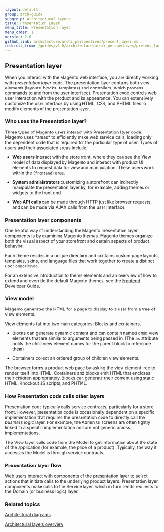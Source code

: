 ```yaml
---
layout: default
group: arch-guide
subgroup: Architectural Layers
title: Presentation Layer
menu_title: Presentation layer
menu_order: 1
version: 2.0
github_link: architecture/archi_perspectives/present_layer.md
redirect_from: /guides/v1.0/architecture/archi_perspectives/present_layer.html
---
```





<h2> Presentation layer</h2>
When you interact with the Magento web interface, you are directly working with <i>presentation layer</i> code. The presentation layer contains both view elements (layouts, blocks, templates) and controllers, which process commands to and from the user interface). Presentation code controls web user interaction with the product and its appearance. You can extensively customize the user interface by using HTML, CSS, and PHTML files to modify elements of the presentation layer. 




<h3>Who uses the Presentation layer?</h3>
Three types of Magento users interact with Presentation layer code. Magento uses *areas* to efficiently make web service calls, loading only the dependent code that is required for the particular type of user. Types of users and their associated areas include: 

* <b>Web users</b> interact with the store front, where they can see the View model of data displayed by Magento and interact with product UI elements to request data for view and manipulation. These users work within the (`frontend`) area. 

* <b>System administrators</b> customizing a storefront can indirectly manipulate the presentation layer by, for example, adding themes or widgets to the front end.

* <b>Web API calls</b> can be made through HTTP just like browser requests, and can be made via AJAX calls from the user interface.




<h3>Presentation layer components</h3>

One helpful way of understanding the Magento presentation layer components is by examining Magento <i>themes</i>. Magento themes organize both the visual aspect of your storefront and certain aspects of product behavior. 

Each theme resides in a unique directory and contains custom page layouts, templates, skins, and language files that work together to create a distinct user experience. 

For an extensive introduction to theme elements and an overview of how to extend and override the default Magento themes, see the <a href="{{page.baseurl}}frontend-dev-guide/bk-frontend-dev-guide.html">Frontend Developer Guide</a>.



<h3>View model</h3>

Magento generates the HTML for a page to display to a user from a tree of view elements. 

View elements fall into two main categories: Blocks and containers.


* Blocks can generate dynamic content and can contain named child view elements that are similar to arguments being passed in. (The `as` attribute holds the child view element names for the parent block to reference them)

* Containers collect an ordered group of children view elements.


The browser forms a product web page by asking the view element tree to render itself into HTML. Containers and blocks emit HTML that encloses their children appropriately. Blocks can generate their content using static HTML, Knockout JS scripts, and PHTML.


<h3>How Presentation code calls other layers</h3>
Presentation code typically calls service contracts, particularly for a store front. However, presentation code is occasionally dependent on a specific implementation that requires the presentation code to directly call the <i>business logic</i> layer. For example, the Admin UI screens are often tightly linked to a specific implementation and are not generic across implementations.

The View layer calls code from the Model to get information about the state of the application (for example, the price of a product). Typically, the way it accesses the Model is through service contracts. 

<h3>Presentation layer flow</h3>
Web users interact with components of the presentation layer to select actions that initiate calls to the underlying product layers. Presentation layer components make calls to the Service layer, which in turn sends requests to the Domain (or business logic) layer.



<h3 id="related">Related topics</h3>
<a href="{{page.baseurl}}architecture/archi_perspectives/arch_diagrams.html">Architectural diagrams</a>

<a href="{{page.baseurl}}architecture/archi_perspectives/ALayers_intro.html">Architectural layers overview</a>







 
